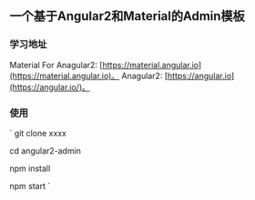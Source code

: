 ## 一个基于Angular2和Material的Admin模板

### 学习地址
Material For Anagular2: [https://material.angular.io](https://material.angular.io)。 
Anagular2: [https://angular.io](https://angular.io/)。 
### 使用
`
git clone xxxx

cd angular2-admin

npm install

npm start
`
